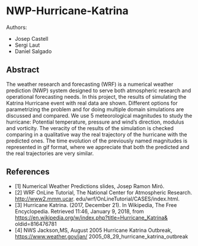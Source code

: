 # NWP-Hurricane-Katrina

Authors: 
* Josep Castell
* Sergi Laut
* Daniel Salgado

## Abstract

The weather research and forecasting (WRF) is a numerical weather prediction (NWP) system
designed to serve both atmospheric research and operational forecasting needs. In this
project, the results of simulating the Katrina Hurricane event with real data are shown. Different
options for parametrizing the problem and for doing multiple domain simulations are
discussed and compared. We use 5 meteorological magnitudes to study the hurricane: Potential
temperature, pressure and wind’s direction, modulus and vorticity. The veracity of the results
of the simulation is checked comparing in a qualitative way the real trajectory of the hurricane
with the predicted ones. The time evolution of the previously named magnitudes is represented
in gif format, where we appreciate that both the predicted and the real trajectories are
very similar.

## References

* [1] Numerical Weather Predictions slides, Josep Ramon Miró.
* [2] WRF OnLine Tutorial, The National Center for Atmospheric Research. http://www2.mmm.ucar.
edu/wrf/OnLineTutorial/CASES/index.html.
* [3] Hurricane Katrina. (2017, December 21). In Wikipedia, The Free Encyclopedia. Retrieved 11:46,
January 9, 2018, from https://en.wikipedia.org/w/index.php?title=Hurricane_Katrina&
oldid=816476781
* [4] NWS Jackson,MS, August 2005 Hurricane Katrina Outbreak, https://www.weather.gov/jan/
2005_08_29_hurricane_katrina_outbreak